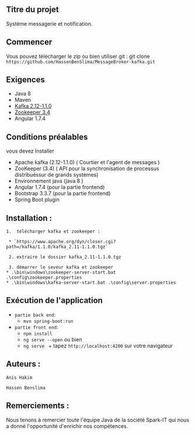 ## Titre du projet
  
Système messagerie et notification.

## Commencer

Vous pouvez télécharger le zip ou bien  utiliser  git :
git clone `https://github.com/HassenBenSlima/MessageBroker-kafka.git`


## Exigences
* Java 8
* Maven 
* [Kafka 2.12-1.1.0](https://kafka.apache.org/0102/documentation.html)
* [Zookeeper 3.4](https://zookeeper.apache.org/doc/r3.4.12/)
* Angular 1.7.4

## Conditions préalables 

vous devez Installer 

* Apache kafka (2.12-1.1.0) ( Courtier et l'agent de messages )
* ZooKeeper  (3.4) ( API  pour la synchronisation de    processus  distribuéssur de grands systèmes) 
* Environnement java (java 8 )
* Angular 1.7.4 (pour la partie frontend)  
* Bootstrap 3.3.7 (pour la partie frontend)  
* Spring Boot plugin
 

## Installation :

	1.  télécharger kafka et zookeeper :

	 * `https://www.apache.org/dyn/closer.cgi?path=/kafka/1.1.0/kafka_2.11-1.1.0.tgz`

	 2. extraire le dossier kafka_2.11-1.1.0.tgz 

	 3. démarrer le seveur kafka et zookeeper
	* .\bin\windows\zookeeper-server-start.bat .\config\zookeeper.properties
    * .\bin\windows\kafka-server-start.bat .\config\server.properties
	
## Exécution de  l'application 

* `partie back end`:		
	* `mvn spring-boot:run`
* `partie front end`:	
	* `npm install`
	* `ng serve --open`  ou  bien
    * `ng serve ` + tapez  `http://localhost:4200` sur   votre  navigateur
	
## Auteurs :
 
 `Anis Hakim`
 
 `Hassen Benslima`
 
## Remerciements :

 Nous tenons  à remercier toute l'équipe Java de la société Spark-IT qui  nous a  donné 
 l'opportunité d'enrichir  nos compétences.
 

